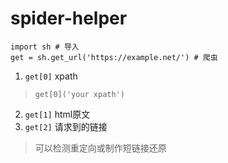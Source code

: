 # spider-helper

```
import sh # 导入
get = sh.get_url('https://example.net/') # 爬虫
```
1. `get[0]`   xpath
> `get[0]('your xpath')`
2. `get[1]`   html原文
3. `get[2]`   请求到的链接
> 可以检测重定向或制作短链接还原
